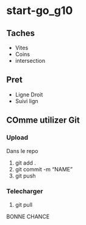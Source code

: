 # start-go_g10


## Taches
* Vites
* Coins
* intersection


## Pret
* Ligne Droit
* Suivi lign
## COmme utilizer Git

### Upload
Dans le repo
 1. git add .
 2. git commit -m “NAME”
 3. git push


### Telecharger
 1. git pull


BONNE CHANCE

